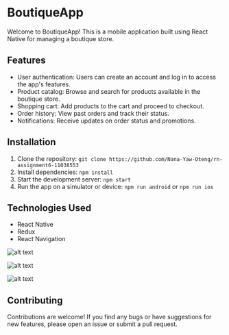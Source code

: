 # BoutiqueApp

Welcome to BoutiqueApp! This is a mobile application built using React Native for managing a boutique store.

## Features

- User authentication: Users can create an account and log in to access the app's features.
- Product catalog: Browse and search for products available in the boutique store.
- Shopping cart: Add products to the cart and proceed to checkout.
- Order history: View past orders and track their status.
- Notifications: Receive updates on order status and promotions.

## Installation

1. Clone the repository: `git clone https://github.com/Nana-Yaw-Oteng/rn-assignment6-11038553`
2. Install dependencies: `npm install`
3. Start the development server: `npm start`
4. Run the app on a simulator or device: `npm run android` or `npm run ios`

## Technologies Used

- React Native
- Redux
- React Navigation

![alt text](assets/shot1.jpg)

![alt text](assets/shot2.jpg)


![alt text](assets/shot3.jpg)
## Contributing

Contributions are welcome! If you find any bugs or have suggestions for new features, please open an issue or submit a pull request.

